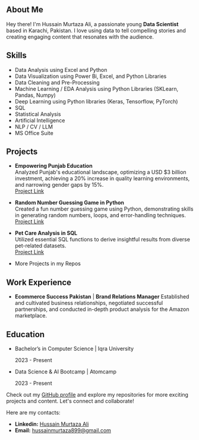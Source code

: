 ## About Me
Hey there! I'm Hussain Murtaza Ali, a passionate young **Data Scientist** based in Karachi, Pakistan. I love using data to tell compelling stories and creating engaging content that resonates with the audience.

## Skills
- Data Analysis using Excel and Python
- Data Visualization using Power Bi, Excel, and Python Libraries
- Data Cleaning and Pre-Processing
- Machine Learning / EDA Analysis using Python Libraries (SKLearn, Pandas, Numpy)
- Deep Learning using Python libraries (Keras, Tensorflow, PyTorch)
- SQL
- Statistical Analysis
- Artificial Intelligence
- NLP / CV / LLM
- MS Office Suite

## Projects
- **Empowering Punjab Education**  
  Analyzed Punjab's educational landscape, optimizing a USD $3 billion investment, achieving a 20% increase in quality learning environments, and narrowing gender gaps by 15%.  
  [Project Link](https://shorturl.at/qBTX3)

- **Random Number Guessing Game in Python**  
  Created a fun number guessing game using Python, demonstrating skills in generating random numbers, loops, and error-handling techniques.  
  [Project Link](https://shorturl.at/inAR9)

- **Pet Care Analysis in SQL**  
  Utilized essential SQL functions to derive insightful results from diverse pet-related datasets.  
  [Project Link](https://shorturl.at/pLQ67)

- More Projects in my Repos

## Work Experience
- **Ecommerce Success Pakistan**  | **Brand Relations Manager**
  Established and cultivated business relationships, negotiated successful partnerships, and conducted in-depth product analysis for the Amazon marketplace.

## Education
- Bachelor’s in Computer Science | Iqra University

  2023 - Present

- Data Science & AI Bootcamp | Atomcamp

  2023 - Present

Check out my [GitHub profile](https://github.com/HussainM899) and explore my repositories for more exciting projects and content. Let's connect and collaborate!

Here are my contacts: 
- **Linkedin:** [Hussain Murtaza Ali](https://www.linkedin.com/in/hussain-murtaza-ali)
- **Email:** hussainmurtaza899@gmail.com
